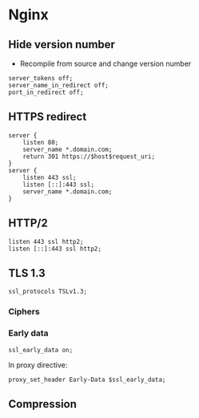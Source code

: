 # Nginx
## Hide version number
- Recompile from source and change version number
```nginx
server_tokens off;
server_name_in_redirect off;
port_in_redirect off;
```
## HTTPS redirect
```nginx
server {
	listen 80;
	server_name *.domain.com;
	return 301 https://$host$request_uri;
}
server {
	listen 443 ssl;
	listen [::]:443 ssl;
	server_name *.domain.com;
}
```
## HTTP/2
```nginx
listen 443 ssl http2;
listen [::]:443 ssl http2;
```
## TLS 1.3
```nginx
ssl_protocols TSLv1.3;
```
### Ciphers
### Early data
```nginx
ssl_early_data on;
```
In proxy directive:
```nginx
proxy_set_header Early-Data $ssl_early_data;
```
## Compression
